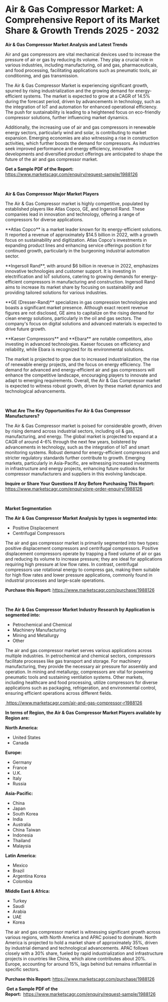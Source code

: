 <p><h1>Air & Gas Compressor Market: A Comprehensive Report of its Market Share & Growth Trends 2025 - 2032</h1></p><p><strong>Air & Gas Compressor Market Analysis and Latest Trends</strong></p>
<p><p>Air and gas compressors are vital mechanical devices used to increase the pressure of air or gas by reducing its volume. They play a crucial role in various industries, including manufacturing, oil and gas, pharmaceuticals, and food processing, facilitating applications such as pneumatic tools, air conditioning, and gas transmission.</p><p>The Air & Gas Compressor Market is experiencing significant growth, spurred by rising industrialization and the growing demand for energy-efficient systems. The market is expected to grow at a CAGR of 14.5% during the forecast period, driven by advancements in technology, such as the integration of IoT and automation for enhanced operational efficiency. The push for sustainability is leading to a heightened focus on eco-friendly compressor solutions, further influencing market dynamics. </p><p>Additionally, the increasing use of air and gas compressors in renewable energy sectors, particularly wind and solar, is contributing to market expansion. Emerging economies are also witnessing a rise in construction activities, which further boosts the demand for compressors. As industries seek improved performance and energy efficiency, innovative developments and diversified product offerings are anticipated to shape the future of the air and gas compressor market.</p></p>
<p><strong>Get a Sample PDF of the Report:&nbsp;</strong> <a href="https://www.marketscagr.com/enquiry/request-sample/1988126?utm_campaign=2110&utm_medium=2&utm_source=Github&utm_content=ia&utm_term=12042025&utm_id=air-gas-compressor">https://www.marketscagr.com/enquiry/request-sample/1988126</a></p>
<p>&nbsp;</p>
<p><strong>Air & Gas Compressor Major Market Players</strong></p>
<p><p>The Air & Gas Compressor market is highly competitive, populated by established players like Atlas Copco, GE, and Ingersoll Rand. These companies lead in innovation and technology, offering a range of compressors for diverse applications. </p><p>**Atlas Copco** is a market leader known for its energy-efficient solutions. It reported a revenue of approximately $14.5 billion in 2022, with a growth focus on sustainability and digitization. Atlas Copco's investments in expanding product lines and enhancing service offerings position it for continued growth, particularly in the burgeoning industrial automation sector.</p><p>**Ingersoll Rand**, with around $6 billion in revenue in 2022, emphasizes innovative technologies and customer support. It is investing in electrification and IoT solutions, catering to growing demands for energy-efficient compressors in manufacturing and construction. Ingersoll Rand aims to increase its market share by focusing on sustainability and providing tailored solutions for various industries.</p><p>**GE (Dresser-Rand)** specializes in gas compression technologies and boasts a significant market presence. Although exact recent revenue figures are not disclosed, GE aims to capitalize on the rising demand for clean energy solutions, particularly in the oil and gas sectors. The company's focus on digital solutions and advanced materials is expected to drive future growth.</p><p>**Kaeser Compressors** and **Ebara** are notable competitors, also investing in advanced technologies. Kaeser focuses on efficiency and reliability, while Ebara is recognized for its environmental solutions.</p><p>The market is projected to grow due to increased industrialization, the rise of renewable energy projects, and the focus on energy efficiency. The demand for advanced and energy-efficient air and gas compressors will enhance the competitive landscape, encouraging players to innovate and adapt to emerging requirements. Overall, the Air & Gas Compressor market is expected to witness robust growth, driven by these market dynamics and technological advancements.</p></p>
<p>&nbsp;</p>
<p><strong>What Are The Key Opportunities For Air & Gas Compressor Manufacturers?</strong></p>
<p><p>The Air & Gas Compressor market is poised for considerable growth, driven by rising demand across industrial sectors, including oil & gas, manufacturing, and energy. The global market is projected to expand at a CAGR of around 4-6% through the next few years, bolstered by advancements in technology, such as the integration of IoT and smart monitoring systems. Robust demand for energy-efficient compressors and stricter regulatory standards further contribute to growth. Emerging markets, particularly in Asia-Pacific, are witnessing increased investments in infrastructure and energy projects, enhancing future outlooks for compressor manufacturers and suppliers in this evolving landscape.</p></p>
<p><strong>Inquire or Share Your Questions If Any Before Purchasing This Report:</strong> <a href="https://www.marketscagr.com/enquiry/pre-order-enquiry/1988126?utm_campaign=2110&utm_medium=2&utm_source=Github&utm_content=ia&utm_term=12042025&utm_id=air-gas-compressor">https://www.marketscagr.com/enquiry/pre-order-enquiry/1988126</a></p>
<p>&nbsp;</p>
<p><strong>Market Segmentation</strong></p>
<p><strong>The Air & Gas Compressor Market Analysis by types is segmented into:</strong></p>
<p><ul><li>Positive Displacement</li><li>Centrifugal Compressors</li></ul></p>
<p><p>The air and gas compressor market is primarily segmented into two types: positive displacement compressors and centrifugal compressors. Positive displacement compressors operate by trapping a fixed volume of air or gas and reducing its volume to increase pressure; they are ideal for applications requiring high pressure at low flow rates. In contrast, centrifugal compressors use rotational energy to compress gas, making them suitable for high flow rates and lower pressure applications, commonly found in industrial processes and large-scale operations.</p></p>
<p><strong>Purchase this Report:&nbsp;</strong><a href="https://www.marketscagr.com/purchase/1988126?utm_campaign=2110&utm_medium=2&utm_source=Github&utm_content=ia&utm_term=12042025&utm_id=air-gas-compressor">https://www.marketscagr.com/purchase/1988126</a></p>
<p>&nbsp;</p>
<p><strong>The Air & Gas Compressor Market Industry Research by Application is segmented into:</strong></p>
<p><ul><li>Petrochemical and Chemical</li><li>Machinery Manufacturing</li><li>Mining and Metallurgy</li><li>Other</li></ul></p>
<p><p>The air and gas compressor market serves various applications across multiple industries. In petrochemical and chemical sectors, compressors facilitate processes like gas transport and storage. For machinery manufacturing, they provide the necessary air pressure for assembly and operation. In mining and metallurgy, compressors are vital for powering pneumatic tools and sustaining ventilation systems. Other markets, including healthcare and food processing, utilize compressors for diverse applications such as packaging, refrigeration, and environmental control, ensuring efficient operations across different fields.</p></p>
<p><a href="https://www.marketscagr.com/air-and-gas-compressor-r1988126?utm_campaign=2110&utm_medium=2&utm_source=Github&utm_content=ia&utm_term=12042025&utm_id=air-gas-compressor">&nbsp;https://www.marketscagr.com/air-and-gas-compressor-r1988126</a></p>
<p><strong>In terms of Region, the Air & Gas Compressor Market Players available by Region are:</strong></p>
<p>
    <p> <strong> North America: </strong>
        <ul>
            <li>United States</li>
            <li>Canada</li>
        </ul>
        </p> 
    <p> <strong> Europe: </strong>
        <ul>
            <li>Germany</li>
            <li>France</li>
            <li>U.K.</li>
            <li>Italy</li>
            <li>Russia</li>
        </ul>
        </p> 
    <p> <strong> Asia-Pacific: </strong>
        <ul>
            <li>China</li>
            <li>Japan</li>
            <li>South Korea</li>
            <li>India</li>
            <li>Australia</li>
            <li>China Taiwan</li>
            <li>Indonesia</li>
            <li>Thailand</li>
            <li>Malaysia</li>
        </ul>
        </p> 
    <p> <strong> Latin America: </strong>
        <ul>
            <li>Mexico</li>
            <li>Brazil</li>
            <li>Argentina Korea</li>
            <li>Colombia</li>
        </ul>
        </p> 
    <p> <strong> Middle East & Africa: </strong>
        <ul>
            <li>Turkey</li>
            <li>Saudi</li>
            <li>Arabia</li>
            <li>UAE</li>
            <li>Korea</li>
        </ul>
    </p>
    </p>
<p><p>The air and gas compressor market is witnessing significant growth across various regions, with North America and APAC poised to dominate. North America is projected to hold a market share of approximately 35%, driven by industrial demand and technological advancements. APAC follows closely with a 30% share, fueled by rapid industrialization and infrastructure projects in countries like China, which alone contributes about 20%. Europe, accounting for around 15%, lags behind but remains influential in specific sectors.</p></p>
<p><strong>Purchase this Report: </strong><a href="https://www.marketscagr.com/purchase/1988126?utm_campaign=2110&utm_medium=2&utm_source=Github&utm_content=ia&utm_term=12042025&utm_id=air-gas-compressor">https://www.marketscagr.com/purchase/1988126</a></p>
<p>&nbsp;<strong>Get a Sample PDF of the Report:&nbsp;&nbsp;</strong><a href="https://www.marketscagr.com/enquiry/request-sample/1988126?utm_campaign=2110&utm_medium=2&utm_source=Github&utm_content=ia&utm_term=12042025&utm_id=air-gas-compressor">https://www.marketscagr.com/enquiry/request-sample/1988126</a></p>
<p><strong></strong></p>
<p><p></p><p></p><p></p></p>
